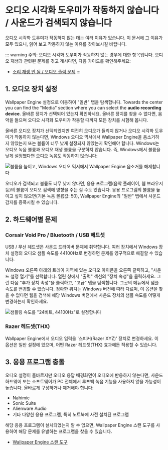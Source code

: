 # 오디오 시각화 도우미가 작동하지 않습니다 / 사운드가 검색되지 않습니다

오디오 시각화 도우미가 작동하지 않는 데는 여러 이유가 있습니다. 이 문서에 그 이유가 모두 있으니, 읽어 보고 작동하지 않는 이유를 찾아보시길 바랍니다.

::: warning
주의: 오디오 시각화 도우미가 작동하지 않는 경우에 대한 항목입니다. 오디오 재생과 관련된 문제를 겪고 계시다면, 다음 가이드를 확인해주세요:

* [소리 재생 안 됨 / 오디오 출력 문제](/audio/nosound)
:::


## 1. 오디오 장치 설정
Wallpaper Engine 설정으로 이동하여 "일반" 탭을 탐색합니다. Towards the center you can find the "Media" section where you can select the **audio recording device**. 올바른 장치가 선택되어 있는지 확인하세요. 올바른 장치를 찾을 수 없다면, 음악을 들으며 오디오 시각화 도우미가 작동할 때까지 모든 장치를 시험해 봅니다.

올바른 오디오 장치가 선택되었지만 여전히 오디오가 들리지 않거나 오디오 시각화 도우미가 작동하지 않는다면, Windows 오디오 믹서에서 Wallpaper Engine을 음소거하지 않았는지 또는 볼륨이 너무 낮게 설정되지 않았는지 확인해야 합니다. Windows는 오디오 녹음 볼륨과 오디오 재생 볼륨을 구분하지 않습니다. 즉, Windows에서 볼륨을 낮게 설정했다면 오디오 녹음도 작동하지 않습니다:

![볼륨을 높이고, Windows 오디오 믹서에서 Wallpaper Engine 음소거를 해제합니다](./audiomixer.png)

오디오가 검색되고 볼륨도 너무 낮지 않다면, 응용 프로그램(음악 플레이어, 웹 브라우저 등)의 볼륨이 오디오 검색에 영향을 주는 걸 수도 있습니다. 응용 프로그램의 볼륨을 높이고 싶지 않으면(기본 녹음 볼륨값: 50), Wallpaper Engine의 "일반" 탭에서 사운드 감지를 증폭시킬 수 있습니다.

## 2. 하드웨어별 문제

### Corsair Void Pro / Bluetooth / USB 헤드셋

USB / 무선 헤드셋은 사운드 드라이버 문제에 취약합니다. 여러 장치에서 Windows 장치 설정의 오디오 샘플 속도를 44100Hz로 변경하면 문제를 영구적으로 해결할 수 있습니다.

Windows 오른쪽 아래의 트레이 지역에 있는 오디오 아이콘을 오른쪽 클릭하고, "사운드 설정 열기"를 선택합니다. 열린 창에서 "출력" 섹션의 "장치 속성"을 클릭하세요.  그런 다음 "추가 장치 속성"을 클릭하고, "고급" 탭을 탐색합니다. 그곳의 메뉴에서 샘플 속도를 변경할 수 있습니다. 정확한 위치는 Windows 버전에 따라 다르며, 이 옵션을 찾을 수 없다면 웹을 검색해 해당 Windows 버전에서 사운드 장치의 샘플 속도를 어떻게 변경하는지 확인하세요.

![샘플링 속도를 "24비트, 44100Hz"로 설정합니다](./samplingrate.png)

### Razer 헤드셋(THX)

Wallpaper Engine에서 오디오 입력을 '스피커(Razer XYZ)' 장치로 변경하세요. 이 옵션은 일반 설정에 있으며, 어떤 Razer 헤드셋(THX) 효과에든 적용할 수 있습니다.

## 3. 응용 프로그램 충돌

오디오 설정이 올바르지만 오디오 응답 배경화면이 오디오에 반응하지 않는다면, 사운드 하드웨어 또는 소프트웨어가 PC 전체에서 루프백 녹음 기능을 사용하지 않을 가능성이 높습니다. 올바르게 구성하거나 제거해야 합니다:

* Nahimic
* Sonic Suite
* Alienware Audio
* 기타 다양한 응용 프로그램, 특히 노트북에 사전 설치된 프로그램

해당 응용 프로그램이 설치되었는지 알 수 없으면, Wallpaper Engine 스캔 도구를 사용하여 해당 문제를 유발하는 프로그램을 찾을 수 있습니다.

* [Wallpaper Engine 스캔 도구](/debug/scantool.html)

